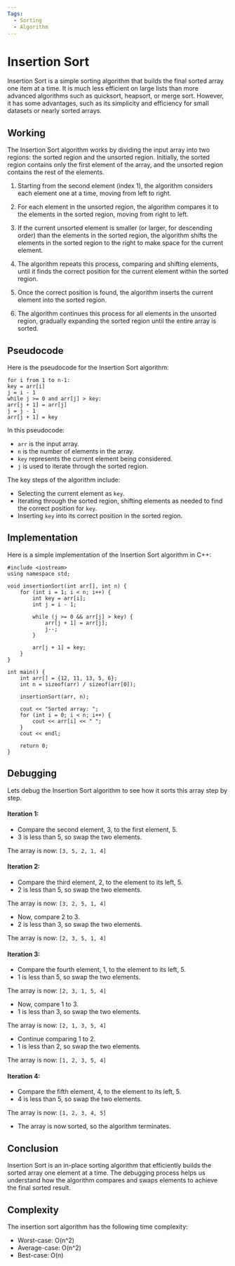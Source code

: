 ```yaml
---
Tags:
  - Sorting
  - Algorithm
---
```


# Insertion Sort

Insertion Sort is a simple sorting algorithm that builds the final sorted array one item at a time. It is much less efficient on large lists than more advanced algorithms such as quicksort, heapsort, or merge sort. However, it has some advantages, such as its simplicity and efficiency for small datasets or nearly sorted arrays.

## Working

The Insertion Sort algorithm works by dividing the input array into two regions: the sorted region and the unsorted region. Initially, the sorted region contains only the first element of the array, and the unsorted region contains the rest of the elements.

1. Starting from the second element (index 1), the algorithm considers each element one at a time, moving from left to right.

2. For each element in the unsorted region, the algorithm compares it to the elements in the sorted region, moving from right to left.

3. If the current unsorted element is smaller (or larger, for descending order) than the elements in the sorted region, the algorithm shifts the elements in the sorted region to the right to make space for the current element.

4. The algorithm repeats this process, comparing and shifting elements, until it finds the correct position for the current element within the sorted region.

5. Once the correct position is found, the algorithm inserts the current element into the sorted region.

6. The algorithm continues this process for all elements in the unsorted region, gradually expanding the sorted region until the entire array is sorted.

## Pseudocode

Here is the pseudocode for the Insertion Sort algorithm:

```
for i from 1 to n-1:
key = arr[i]
j = i - 1
while j >= 0 and arr[j] > key:
arr[j + 1] = arr[j]
j = j - 1
arr[j + 1] = key

```
In this pseudocode:
- `arr` is the input array.
- `n` is the number of elements in the array.
- `key` represents the current element being considered.
- `j` is used to iterate through the sorted region.

The key steps of the algorithm include:
- Selecting the current element as `key`.
- Iterating through the sorted region, shifting elements as needed to find the correct position for `key`.
- Inserting `key` into its correct position in the sorted region.

## Implementation 

Here is a simple implementation of the Insertion Sort algorithm in C++:

```
#include <iostream>
using namespace std;

void insertionSort(int arr[], int n) {
    for (int i = 1; i < n; i++) {
        int key = arr[i];
        int j = i - 1;

        while (j >= 0 && arr[j] > key) {
            arr[j + 1] = arr[j];
            j--;
        }
        
        arr[j + 1] = key;
    }
}

int main() {
    int arr[] = {12, 11, 13, 5, 6};
    int n = sizeof(arr) / sizeof(arr[0]);

    insertionSort(arr, n);

    cout << "Sorted array: ";
    for (int i = 0; i < n; i++) {
        cout << arr[i] << " ";
    }
    cout << endl;

    return 0;
}

```

## Debugging

Lets debug the Insertion Sort algorithm to see how it sorts this array step by step.

#### Iteration 1:

- Compare the second element, 3, to the first element, 5.
- 3 is less than 5, so swap the two elements.

The array is now: `[3, 5, 2, 1, 4]`

#### Iteration 2:

- Compare the third element, 2, to the element to its left, 5.
- 2 is less than 5, so swap the two elements.

The array is now: `[3, 2, 5, 1, 4]`

- Now, compare 2 to 3.
- 2 is less than 3, so swap the two elements.

The array is now: `[2, 3, 5, 1, 4]`

#### Iteration 3:

- Compare the fourth element, 1, to the element to its left, 5.
- 1 is less than 5, so swap the two elements.

The array is now: `[2, 3, 1, 5, 4]`

- Now, compare 1 to 3.
- 1 is less than 3, so swap the two elements.

The array is now: `[2, 1, 3, 5, 4]`

- Continue comparing 1 to 2.
- 1 is less than 2, so swap the two elements.

The array is now: `[1, 2, 3, 5, 4]`

#### Iteration 4:

- Compare the fifth element, 4, to the element to its left, 5.
- 4 is less than 5, so swap the two elements.

The array is now: `[1, 2, 3, 4, 5]`

- The array is now sorted, so the algorithm terminates.

## Conclusion

Insertion Sort is an in-place sorting algorithm that efficiently builds the sorted array one element at a time. The debugging process helps us understand how the algorithm compares and swaps elements to achieve the final sorted result.


## Complexity
The insertion sort algorithm has the following time complexity:

- Worst-case: O(n^2)
- Average-case: O(n^2)
- Best-case: O(n)